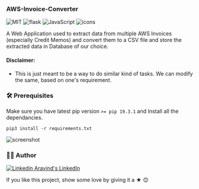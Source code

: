 ### AWS-Invoice-Converter

![MIT](https://img.shields.io/badge/License-MIT-628AFF?style=flat&logo=license)
![flask](https://img.shields.io/badge/build-Flask-FF6286?style=flat&logo=flask)
![JavaScript](https://img.shields.io/badge/using-JavaScript-FF8E63?style=flat&logo=javascript)
![icons](https://img.shields.io/badge/icons-fontawesome-EE85EE?style=flat&logo=font-awesome)

A Web Application used to extract data from multiple AWS Invoices (especially Credit Memos) and convert them to a CSV file and store the extracted data in Database of our choice.

#### Disclaimer:
- This is just meant to be a way to do similar kind of tasks. We can modify the same, based on one's requirement.

### 🛠 Prerequisites

Make sure you have latest pip version `>= pip 19.3.1` and Install all the dependancies.

```
pip3 install -r requirements.txt
```

![screenshot](recorder-stt.png)

### 👨‍🍳 Author

[![Linkedin](https://i.stack.imgur.com/gVE0j.png) Aravind's LinkedIn](https://www.linkedin.com/in/aravind-alpha)

If you like this project, show some love by giving it a ★ 😊
